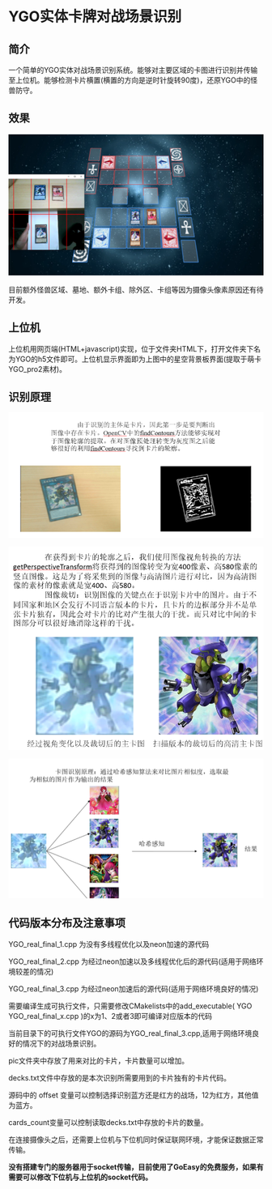 # YGO实体卡牌对战场景识别

## 简介

一个简单的YGO实体对战场景识别系统。能够对主要区域的卡图进行识别并传输至上位机。能够检测卡片横置(横置的方向是逆时针旋转90度)，还原YGO中的怪兽防守。

## 效果

![image-20240328211037779](assets/image-20240328211037779.png)



目前额外怪兽区域、墓地、额外卡组、除外区、卡组等因为摄像头像素原因还有待开发。

## 上位机

上位机用网页端(HTML+javascript)实现，位于文件夹HTML下，打开文件夹下名为YGO的h5文件即可。上位机显示界面即为上图中的星空背景板界面(提取于萌卡YGO_pro2素材)。

## 识别原理

![image-20240328211118155](assets/image-20240328211118155.png)

![image-20240328211151050](assets/image-20240328211151050.png)

![image-20240328211220067](assets/image-20240328211220067.png)

## 代码版本分布及注意事项

YGO_real_final_1.cpp 为没有多线程优化以及neon加速的源代码

YGO_real_final_2.cpp 为经过neon加速以及多线程优化后的源代码(适用于网络环境较差的情况)

YGO_real_final_3.cpp 为经过neon加速后的源代码(适用于网络环境良好的情况)



需要编译生成可执行文件，只需要修改CMakelists中的add_executable( YGO YGO_real_final_x.cpp )的x为1、2或者3即可编译对应版本的代码

当前目录下的可执行文件YGO的源码为YGO_real_final_3.cpp,适用于网络环境良好的情况下的对战场景识别。

pic文件夹中存放了用来对比的卡片，卡片数量可以增加。

decks.txt文件中存放的是本次识别所需要用到的卡片独有的卡片代码。



源码中的 offset 变量可以控制选择识别蓝方还是红方的战场，12为红方，其他值为蓝方。

cards_count变量可以控制读取decks.txt中存放的卡片的数量。

在连接摄像头之后，还需要上位机与下位机同时保证联网环境，才能保证数据正常传输。

**没有搭建专门的服务器用于socket传输，目前使用了GoEasy的免费服务，如果有需要可以修改下位机与上位机的socket代码。**